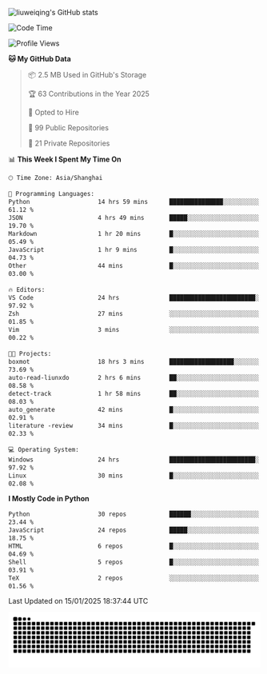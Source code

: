 ![liuweiqing's GitHub stats](https://github-readme-stats.vercel.app/api?username=14790897&show_icons=true&locale=cn&include_all_commits=true&count_private=true)

<!--START_SECTION:waka-->
![Code Time](http://img.shields.io/badge/Code%20Time-1%2C816%20hrs%2039%20mins-blue)

![Profile Views](http://img.shields.io/badge/Profile%20Views-15-blue)

**🐱 My GitHub Data** 

> 📦 2.5 MB Used in GitHub's Storage 
 > 
> 🏆 63 Contributions in the Year 2025
 > 
> 💼 Opted to Hire
 > 
> 📜 99 Public Repositories 
 > 
> 🔑 21 Private Repositories 
 > 
📊 **This Week I Spent My Time On** 

```text
🕑︎ Time Zone: Asia/Shanghai

💬 Programming Languages: 
Python                   14 hrs 59 mins      ███████████████░░░░░░░░░░   61.12 % 
JSON                     4 hrs 49 mins       █████░░░░░░░░░░░░░░░░░░░░   19.70 % 
Markdown                 1 hr 20 mins        █░░░░░░░░░░░░░░░░░░░░░░░░   05.49 % 
JavaScript               1 hr 9 mins         █░░░░░░░░░░░░░░░░░░░░░░░░   04.73 % 
Other                    44 mins             █░░░░░░░░░░░░░░░░░░░░░░░░   03.00 % 

🔥 Editors: 
VS Code                  24 hrs              ████████████████████████░   97.92 % 
Zsh                      27 mins             ░░░░░░░░░░░░░░░░░░░░░░░░░   01.85 % 
Vim                      3 mins              ░░░░░░░░░░░░░░░░░░░░░░░░░   00.22 % 

🐱‍💻 Projects: 
boxmot                   18 hrs 3 mins       ██████████████████░░░░░░░   73.69 % 
auto-read-liunxdo        2 hrs 6 mins        ██░░░░░░░░░░░░░░░░░░░░░░░   08.58 % 
detect-track             1 hr 58 mins        ██░░░░░░░░░░░░░░░░░░░░░░░   08.03 % 
auto_generate            42 mins             █░░░░░░░░░░░░░░░░░░░░░░░░   02.91 % 
literature -review       34 mins             █░░░░░░░░░░░░░░░░░░░░░░░░   02.33 % 

💻 Operating System: 
Windows                  24 hrs              ████████████████████████░   97.92 % 
Linux                    30 mins             █░░░░░░░░░░░░░░░░░░░░░░░░   02.08 % 
```

**I Mostly Code in Python** 

```text
Python                   30 repos            ██████░░░░░░░░░░░░░░░░░░░   23.44 % 
JavaScript               24 repos            █████░░░░░░░░░░░░░░░░░░░░   18.75 % 
HTML                     6 repos             █░░░░░░░░░░░░░░░░░░░░░░░░   04.69 % 
Shell                    5 repos             █░░░░░░░░░░░░░░░░░░░░░░░░   03.91 % 
TeX                      2 repos             ░░░░░░░░░░░░░░░░░░░░░░░░░   01.56 % 
```




 Last Updated on 15/01/2025 18:37:44 UTC
<!--END_SECTION:waka-->

<picture>
  <source media="(prefers-color-scheme: dark)" srcset="https://raw.githubusercontent.com/14790897/14790897/output/github-contribution-grid-snake-dark.svg" />
  <source media="(prefers-color-scheme: light)" srcset="https://raw.githubusercontent.com/14790897/14790897/output/github-contribution-grid-snake.svg" />
  <img alt="github-snake" src="https://raw.githubusercontent.com/14790897/14790897/output/github-contribution-grid-snake.svg" />
</picture>
